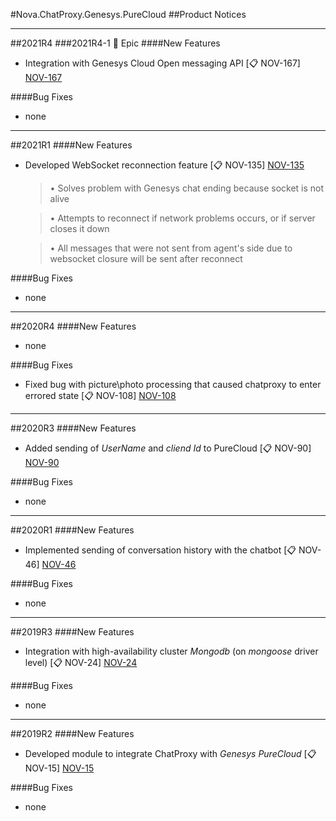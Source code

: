 [NOV-15]: https://sd.novait.com.ua/browse/NOV-15
[NOV-24]: https://sd.novait.com.ua/browse/NOV-24
[NOV-46]: https://sd.novait.com.ua/browse/NOV-46
[NOV-90]: https://sd.novait.com.ua/browse/NOV-90
[NOV-108]: https://sd.novait.com.ua/browse/NOV-108
[NOV-135]: https://sd.novait.com.ua/browse/NOV-135
[NOV-167]: https://sd.novait.com.ua/browse/NOV-167

#Nova.ChatProxy.Genesys.PureCloud
##Product Notices
***
##2021R4
###2021R4-1 :briefcase: Epic
####New Features
- Integration with Genesys Cloud Open messaging API [:clipboard: NOV-167] [NOV-167]

####Bug Fixes
- none
***

##2021R1
####New Features
- Developed WebSocket reconnection feature [:clipboard: NOV-135] [NOV-135]

	> • Solves problem with Genesys chat ending because socket is not alive

	> • Attempts to reconnect if network problems occurs, or if server closes it down

 	> • All messages that were not sent from agent's side due to websocket closure will be sent after reconnect

####Bug Fixes
- none
***

##2020R4
####New Features
- none

####Bug Fixes
- Fixed bug with picture\photo processing that caused chatproxy to enter errored state [:clipboard: NOV-108] [NOV-108]
***

##2020R3
####New Features
- Added sending of *UserName* and *cliend Id* to PureCloud [:clipboard: NOV-90] [NOV-90]

####Bug Fixes
- none
***

##2020R1
####New Features
- Implemented sending of conversation history with the chatbot [:clipboard: NOV-46] [NOV-46]

####Bug Fixes
- none
***

##2019R3
####New Features
- Integration with high-availability cluster *Mongodb* (on *mongoose* driver level) [:clipboard: NOV-24] [NOV-24]

####Bug Fixes
- none
***

##2019R2
####New Features
- Developed module to integrate ChatProxy with *Genesys PureCloud* [:clipboard: NOV-15] [NOV-15]

####Bug Fixes
- none